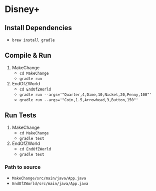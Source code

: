 # Disney+

## Install Dependencies
- `brew install gradle`

## Compile & Run
1. MakeChange
	- `cd MakeChange`
	- `gradle run`
2. EndOfZWorld
	- `cd EndOfZWorld`
	- `gradle run --args='"Quarter,4,Dime,10,Nickel,20,Penny,100"'`
	- `gradle run --args='"Coin,1.5,Arrowhead,3,Button,150"'`

## Run Tests
1. MakeChange
	- `cd MakeChange`
	- `gradle test`
2. EndOfZWorld
	- `cd EndOfZWorld`
	- `gradle test`

### Path to source
- `MakeChange/src/main/java/App.java`
- `EndOfZWorld/src/main/java/App.java`